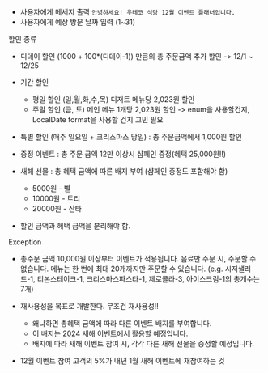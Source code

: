 - 사용자에게 메세지 출력
`안녕하세요! 우테코 식당 12월 이벤트 플래너입니다.`
- 사용자에게 예상 방문 날짜 입력 (1~31)

할인 종류
- 디데이 할인 (1000 + 100*(디데이-1)) 만큼의 총 주문금액 추가 할인 -> 12/1 ~ 12/25
- 기간 할인
  - 평일 할인 (일,월,화,수,목) 디저트 메뉴당 2,023원 할인
  - 주말 할인 (금, 토) 메인 메뉴 1개당 2,023원 할인
      -> enum을 사용할건지, LocalDate format을 사용할 건지 고민 필요
- 특별 할인 (매주 일요일 + 크리스마스 당일) : 총 주문금액에서 1,000원 할인
- 증정 이벤트 : 총 주문 금액 12만 이상시 샴페인 증정(혜택 25,000원!!)
- 새해 선물 : 총 혜택 금액에 따른 배지 부여 (샴페인 증정도 포함해야 함)
  - 5000원 - 별
  - 10000원 - 트리
  - 20000원 - 산타



- 할인 금액과 혜택 금액을 분리해야 함.

Exception
- 총주문 금액 10,000원 이상부터 이벤트가 적용됩니다.
  음료만 주문 시, 주문할 수 없습니다.
  메뉴는 한 번에 최대 20개까지만 주문할 수 있습니다.
  (e.g. 시저샐러드-1, 티본스테이크-1, 크리스마스파스타-1, 제로콜라-3, 아이스크림-1의 총개수는 7개)

- 재사용성을 목표로 개발한다. 무조건 재사용성!!
  - 왜냐하면 총혜택 금액에 따라 다른 이벤트 배지를 부여합니다. 
  - 이 배지는 2024 새해 이벤트에서 활용할 예정입니다. 
  - 배지에 따라 새해 이벤트 참여 시, 각각 다른 새해 선물을 증정할 예정입니다.
- 12월 이벤트 참여 고객의 5%가 내년 1월 새해 이벤트에 재참여하는 것
